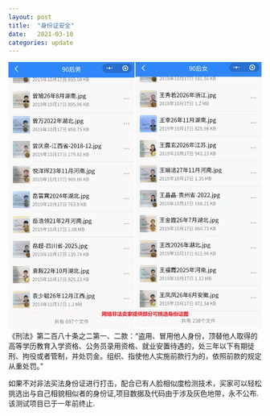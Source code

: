 ```yaml
---
layout: post
title:  "身份证安全"
date:   2021-03-10
categories: update
---
```

![SC](/source/id.jpg)
《刑法》第二百八十条之二第一、二款：“盗用、冒用他人身份，顶替他人取得的高等学历教育入学资格、公务员录用资格、就业安置待遇的，处三年以下有期徒刑、拘役或者管制，并处罚金。组织、指使他人实施前款行为的，依照前款的规定从重处罚。”

如果不对非法买法身份证进行打击，配合已有人脸相似度检测技术，买家可以轻松挑选出与自己相貌相似者的身份证,项目数据及代码由于涉及灰色地带，永不公布.该测试项目已于一年前终止.